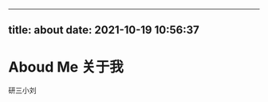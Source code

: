 <!--
 * @Date: 2021-10-19 10:56:37
 * @LastEditors: LIULIJING
 * @LastEditTime: 2021-10-19 13:53:31
-->
---
title: about
date: 2021-10-19 10:56:37
---

# Aboud Me 关于我

研三小刘